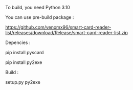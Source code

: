 To build, you need Python 3.10


You can use pre-build package :

https://github.com/venomx96/smart-card-reader-list/releases/download/Release/smart-card-reader-list.zip



Depencies :

pip install pyscard

pip install py2exe

Build : 

setup.py py2exe


